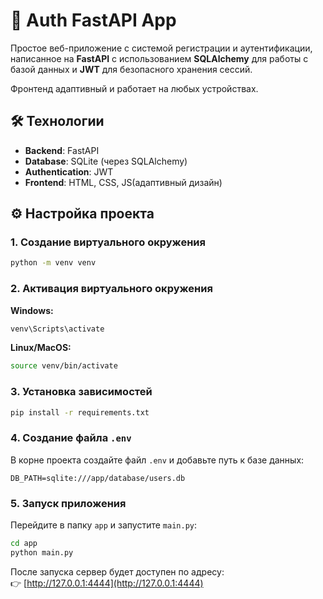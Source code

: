 # 🔐 Auth FastAPI App  

Простое веб-приложение с системой регистрации и аутентификации, написанное на **FastAPI** с использованием **SQLAlchemy** для работы с базой данных и **JWT** для безопасного хранения сессий.  

Фронтенд адаптивный и работает на любых устройствах.  

## 🛠 Технологии  
- **Backend**: FastAPI  
- **Database**: SQLite (через SQLAlchemy)  
- **Authentication**: JWT 
- **Frontend**: HTML, CSS, JS(адаптивный дизайн)  

## ⚙️ Настройка проекта  

### 1. Создание виртуального окружения  
```bash
python -m venv venv
```  

### 2. Активация виртуального окружения  
**Windows:**  
```bash
venv\Scripts\activate
```  
**Linux/MacOS:**  
```bash
source venv/bin/activate
```  

### 3. Установка зависимостей  
```bash
pip install -r requirements.txt
```  

### 4. Создание файла `.env`  
В корне проекта создайте файл `.env` и добавьте путь к базе данных:  
```env
DB_PATH=sqlite:///app/database/users.db
```  

### 5. Запуск приложения  
Перейдите в папку `app` и запустите `main.py`:  
```bash
cd app
python main.py
```  

После запуска сервер будет доступен по адресу:  
👉 [http://127.0.0.1:4444](http://127.0.0.1:4444)  
